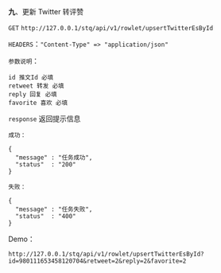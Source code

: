 **九**、更新 Twitter 转评赞

`GET` `http://127.0.0.1/stq/api/v1/rowlet/upsertTwitterEsById`

`HEADERS`：`"Content-Type" => "application/json"`

`参数说明`：

```
id 推文Id 必填
retweet 转发 必填
reply 回复 必填
favorite 喜欢 必填
```

`response` 返回提示信息

```
成功：

{
  "message" : "任务成功",
  "status"  : "200"
}

失败：

{
  "message" : "任务失败",
  "status"  : "400"
}
```

Demo：

`http://127.0.0.1/stq/api/v1/rowlet/upsertTwitterEsById?id=980111653458120704&retweet=2&reply=2&favorite=2`







